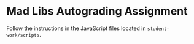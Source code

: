 # Mad Libs Autograding Assignment

Follow the instructions in the JavaScript files located in `student-work/scripts`.